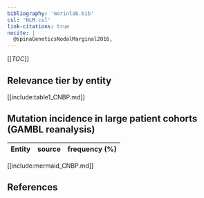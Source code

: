 ```yaml
---
bibliography: 'morinlab.bib'
csl: 'NLM.csl'
link-citations: true
nocite: |
  @spinaGeneticsNodalMarginal2016, 
---
```


[[_TOC_]]




## Relevance tier by entity

[[include:table1_CNBP.md]]


## Mutation incidence in large patient cohorts (GAMBL reanalysis)

|Entity|source |frequency (%)|
|:------:|:----:|:----:|


[[include:mermaid_CNBP.md]]

## References


